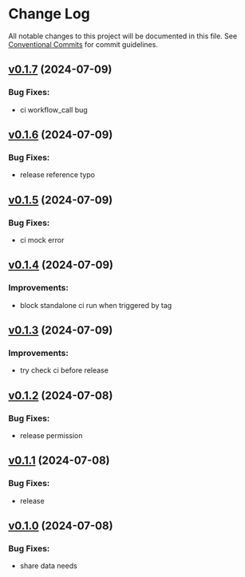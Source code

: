 # Change Log

All notable changes to this project will be documented in this file.
See [Conventional Commits](Https://conventionalcommits.org) for commit guidelines.

<!-- changelog -->

## [v0.1.7](https://github.com/cao7113/hello-github/compare/v0.1.6...v0.1.7) (2024-07-09)




### Bug Fixes:

* ci workflow_call bug

## [v0.1.6](https://github.com/cao7113/hello-github/compare/v0.1.5...v0.1.6) (2024-07-09)




### Bug Fixes:

* release reference typo

## [v0.1.5](https://github.com/cao7113/hello-github/compare/v0.1.4...v0.1.5) (2024-07-09)




### Bug Fixes:

* ci mock error

## [v0.1.4](https://github.com/cao7113/hello-github/compare/v0.1.3...v0.1.4) (2024-07-09)




### Improvements:

* block standalone ci run when triggered by tag

## [v0.1.3](https://github.com/cao7113/hello-github/compare/v0.1.2...v0.1.3) (2024-07-09)




### Improvements:

* try check ci before release

## [v0.1.2](https://github.com/cao7113/hello-github/compare/v0.1.1...v0.1.2) (2024-07-08)




### Bug Fixes:

* release permission

## [v0.1.1](https://github.com/cao7113/hello-github/compare/v0.1.0...v0.1.1) (2024-07-08)




### Bug Fixes:

* release

## [v0.1.0](https://github.com/cao7113/hello-github/compare/v0.1.0...v0.1.0) (2024-07-08)




### Bug Fixes:

* share data needs
